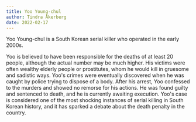 ```yaml
---
title: Yoo Young-chul
author: Tindra Åkerberg
date: 2022-02-17
---
```

Yoo Young-chul is a South Korean serial killer who operated in the early 2000s.
<!--more-->
 Yoo is believed to have been responsible for the deaths of at least 20 people, although the actual number may be much higher. His victims were often wealthy elderly people or prostitutes, whom he would kill in gruesome and sadistic ways. Yoo's crimes were eventually discovered when he was caught by police trying to dispose of a body. After his arrest, Yoo confessed to the murders and showed no remorse for his actions. He was found guilty and sentenced to death, and he is currently awaiting execution. Yoo's case is considered one of the most shocking instances of serial killing in South Korean history, and it has sparked a debate about the death penalty in the country.